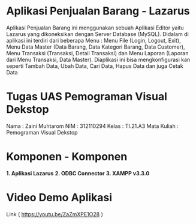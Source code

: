 # Aplikasi Penjualan Barang - Lazarus

Aplikasi Penjualan Barang ini menggunakan sebuah Aplikasi Editor yaitu Lazarus yang dikoneksikan dengan Server Database (MySQL). Didalam di aplikasi ini terdiri dari beberapa Menu : Menu File (Login, Logout, Exit), Menu Data Master (Data Barang, Data Kategori Barang, Data Customer), Menu Transaksi (Transaksi, Detail Transaksi) dan Menu Laporan (Laporan dari Menu Transaksi, Data Master). Diaplikasi ini bisa mengkonfigurasi kan seperti Tambah Data, Ubah Data, Cari Data, Hapus Data dan juga Cetak Data 

# Tugas UAS Pemograman Visual Dekstop
Nama  : Zaini Muhtarom
NIM   : 312110294
Kelas : TI.21.A3
Mata Kuliah : Pemograman Visual Dekstop

# Komponen - Komponen
**1. Aplikasi Lazarus**
**2. ODBC Connector**
**3. XAMPP v3.3.0**

# Video Demo Aplikasi
Link ( https://youtu.be/ZaZmXPE1O28 )
